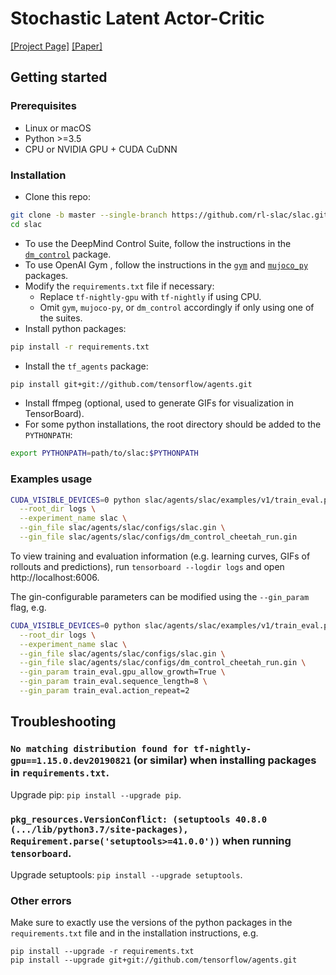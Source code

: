# Stochastic Latent Actor-Critic
[[Project Page]](https://rl-slac.github.io/slac/) [[Paper]](https://rl-slac.github.io/slac/index_files/Stochastic_Latent_Actor_Critic__SLAC__ICLR_2020.pdf)

## Getting started ###
### Prerequisites
- Linux or macOS
- Python >=3.5
- CPU or NVIDIA GPU + CUDA CuDNN

### Installation
- Clone this repo:
```bash
git clone -b master --single-branch https://github.com/rl-slac/slac.git
cd slac
```
- To use the DeepMind Control Suite, follow the instructions in the [`dm_control`](https://github.com/deepmind/dm_control) package.
- To use OpenAI Gym , follow the instructions in the [`gym`](https://github.com/openai/gym) and [`mujoco_py`](https://github.com/openai/mujoco-py) packages.
- Modify the `requirements.txt` file if necessary:
  - Replace `tf-nightly-gpu` with `tf-nightly` if using CPU.
  - Omit `gym`, `mujoco-py`, or `dm_control` accordingly if only using one of the suites.
- Install python packages:
```bash
pip install -r requirements.txt
```
- Install the `tf_agents` package:
```bash
pip install git+git://github.com/tensorflow/agents.git
```
- Install ffmpeg (optional, used to generate GIFs for visualization in TensorBoard).
- For some python installations, the root directory should be added to the `PYTHONPATH`:
```bash
export PYTHONPATH=path/to/slac:$PYTHONPATH
```

### Examples usage
```bash
CUDA_VISIBLE_DEVICES=0 python slac/agents/slac/examples/v1/train_eval.py \
  --root_dir logs \
  --experiment_name slac \
  --gin_file slac/agents/slac/configs/slac.gin \
  --gin_file slac/agents/slac/configs/dm_control_cheetah_run.gin
```
To view training and evaluation information (e.g. learning curves, GIFs of rollouts and predictions), run `tensorboard --logdir logs` and open http://localhost:6006. 

The gin-configurable parameters can be modified using the `--gin_param` flag, e.g. 
```bash
CUDA_VISIBLE_DEVICES=0 python slac/agents/slac/examples/v1/train_eval.py \
  --root_dir logs \
  --experiment_name slac \
  --gin_file slac/agents/slac/configs/slac.gin \
  --gin_file slac/agents/slac/configs/dm_control_cheetah_run.gin \
  --gin_param train_eval.gpu_allow_growth=True \
  --gin_param train_eval.sequence_length=8 \
  --gin_param train_eval.action_repeat=2
```

## Troubleshooting
### `No matching distribution found for tf-nightly-gpu==1.15.0.dev20190821` (or similar) when installing packages in `requirements.txt`.
Upgrade pip: `pip install --upgrade pip`.

### `pkg_resources.VersionConflict: (setuptools 40.8.0 (.../lib/python3.7/site-packages), Requirement.parse('setuptools>=41.0.0'))` when running `tensorboard`.
Upgrade setuptools: `pip install --upgrade setuptools`.

### Other errors
Make sure to exactly use the versions of the python packages in the `requirements.txt` file and in the installation instructions, e.g.
```
pip install --upgrade -r requirements.txt
pip install --upgrade git+git://github.com/tensorflow/agents.git
```
